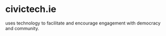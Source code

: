 # civictech.ie

uses technology to facilitate and encourage engagement with democracy and community.
